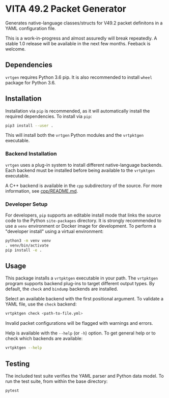 # VITA 49.2 Packet Generator

Generates native-language classes/structs for V49.2 packet definitons in a YAML configuration file.

This is a work-in-progress and almost assuredly will break repeatedly. A stable 1.0 release will be
available in the next few months. Feeback is welcome.

## Dependencies

`vrtgen` requires Python 3.6 pip. It is also recommended to install `wheel` package for Python 3.6.

## Installation

Installation via `pip` is recommended, as it will automatically install the required dependencies.
To install via `pip`:

```sh
pip3 install --user .
```

This will install both the `vrtgen` Python modules and the `vrtpktgen` executable.

### Backend Installation

`vrtgen` uses a plug-in system to install different native-language backends.
Each backend must be installed before being available to the `vrtpktgen` executable.

A C++ backend is available in the `cpp` subdirectory of the source.
For more information, see [cpp/README.md](./cpp/README.md).

### Developer Setup

For developers, `pip` supports an editable install mode that links the source code to the Python
`site-packages` directory.
It is strongly recommended to use a `venv` environment or Docker image for development.
To perform a "developer install" using a virtual environment:

```sh
python3 -m venv venv
. venv/bin/activate
pip install -e .
```

## Usage

This package installs a `vrtpktgen` executable in your path.
The `vrtpktgen` program supports backend plug-ins to target different output types.
By default, the `check` and `bindump` backends are installed.

Select an available backend with the first positional argument.
To validate a YAML file, use the `check` backend:

```sh
vrtpktgen check <path-to-file.yml>
```

Invalid packet configurations will be flagged with warnings and errors.

Help is available with the `--help` (or `-h`) option.
To get general help or to check which backends are available:

```sh
vrtpktgen --help
```

## Testing

The included test suite verifies the YAML parser and Python data model.
To run the test suite, from within the base directory:

```sh
pytest
```
